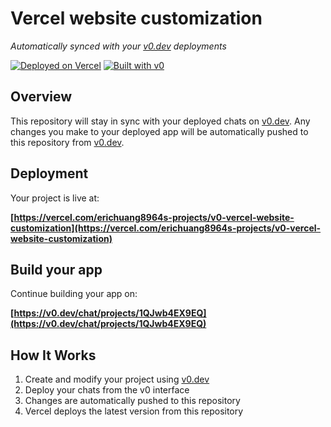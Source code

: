 # Vercel website customization

*Automatically synced with your [v0.dev](https://v0.dev) deployments*

[![Deployed on Vercel](https://img.shields.io/badge/Deployed%20on-Vercel-black?style=for-the-badge&logo=vercel)](https://vercel.com/erichuang8964s-projects/v0-vercel-website-customization)
[![Built with v0](https://img.shields.io/badge/Built%20with-v0.dev-black?style=for-the-badge)](https://v0.dev/chat/projects/1QJwb4EX9EQ)

## Overview

This repository will stay in sync with your deployed chats on [v0.dev](https://v0.dev).
Any changes you make to your deployed app will be automatically pushed to this repository from [v0.dev](https://v0.dev).

## Deployment

Your project is live at:

**[https://vercel.com/erichuang8964s-projects/v0-vercel-website-customization](https://vercel.com/erichuang8964s-projects/v0-vercel-website-customization)**

## Build your app

Continue building your app on:

**[https://v0.dev/chat/projects/1QJwb4EX9EQ](https://v0.dev/chat/projects/1QJwb4EX9EQ)**

## How It Works

1. Create and modify your project using [v0.dev](https://v0.dev)
2. Deploy your chats from the v0 interface
3. Changes are automatically pushed to this repository
4. Vercel deploys the latest version from this repository